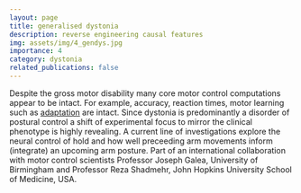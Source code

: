 ```yaml
---
layout: page
title: generalised dystonia
description: reverse engineering causal features
img: assets/img/4_gendys.jpg
importance: 4
category: dystonia
related_publications: false
---
```


Despite the gross motor disability many core motor control computations appear to be intact. For example, accuracy, reaction times,  motor learning such as [adaptation](https://www.nature.com/articles/s41598-018-21545-0) are intact. Since dystonia is predominantly a disorder of postural control a shift of experimental focus to mirror the clinical phenotype is highly revealing. A current line of investigations explore the neural control of hold and how well preceeding arm movements inform (integrate) an upcoming arm posture.  Part of an international collaboration with motor control scientists Professor Joseph Galea, University of Birmingham and Professor Reza Shadmehr, John Hopkins University School of Medicine, USA. 